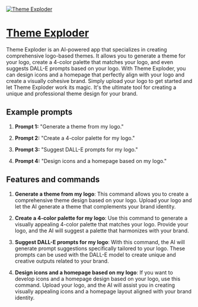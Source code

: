 [![Theme Exploder](https://files.oaiusercontent.com/file-4ckVLSje8xJGmqayWgnBekbN?se=2123-10-17T13%3A53%3A56Z&sp=r&sv=2021-08-06&sr=b&rscc=max-age%3D31536000%2C%20immutable&rscd=attachment%3B%20filename%3Def072bcd-6c00-4490-9f9a-67acec692c0d.png&sig=LOabc9sBAwWX1BNnLqgDUJ0eKmfEjiR2J6rrhu8mATA%3D)](https://chat.openai.com/g/g-tpXmrKExj-theme-exploder)

# [Theme Exploder](https://chat.openai.com/g/g-tpXmrKExj-theme-exploder)

Theme Exploder is an AI-powered app that specializes in creating comprehensive logo-based themes. It allows you to generate a theme for your logo, create a 4-color palette that matches your logo, and even suggests DALL-E prompts based on your logo. With Theme Exploder, you can design icons and a homepage that perfectly align with your logo and create a visually cohesive brand. Simply upload your logo to get started and let Theme Exploder work its magic. It's the ultimate tool for creating a unique and professional theme design for your brand.

## Example prompts

1. **Prompt 1:** "Generate a theme from my logo."

2. **Prompt 2:** "Create a 4-color palette for my logo."

3. **Prompt 3:** "Suggest DALL-E prompts for my logo."

4. **Prompt 4:** "Design icons and a homepage based on my logo."


## Features and commands

1. **Generate a theme from my logo**: This command allows you to create a comprehensive theme design based on your logo. Upload your logo and let the AI generate a theme that complements your brand identity.

2. **Create a 4-color palette for my logo**: Use this command to generate a visually appealing 4-color palette that matches your logo. Provide your logo, and the AI will suggest a palette that harmonizes with your brand.

3. **Suggest DALL-E prompts for my logo**: With this command, the AI will generate prompt suggestions specifically tailored to your logo. These prompts can be used with the DALL-E model to create unique and creative outputs related to your brand.

4. **Design icons and a homepage based on my logo**: If you want to develop icons and a homepage design based on your logo, use this command. Upload your logo, and the AI will assist you in creating visually appealing icons and a homepage layout aligned with your brand identity.